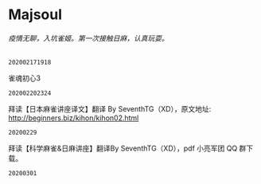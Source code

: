 # Majsoul

###### 疫情无聊，入坑雀姬。第一次接触日麻，认真玩耍。

`202002171918`

雀魂初心3

`202002202324`

拜读【日本麻雀讲座译文】翻译 By SeventhTG（XD），原文地址: http://beginners.biz/kihon/kihon02.html

`20200229`

拜读【科学麻雀&日麻讲座】翻译By SeventhTG（XD），pdf 小亮军团 QQ 群下载。

`20200301`